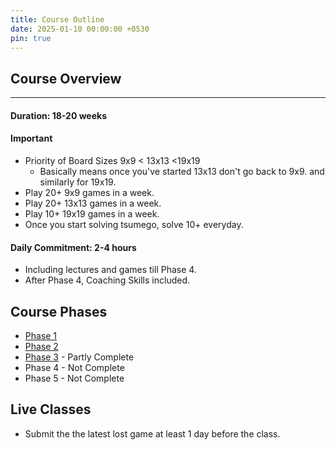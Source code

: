 ```yaml
---
title: Course Outline
date: 2025-01-10 00:00:00 +0530
pin: true
---
```

 
## Course Overview

--- 

#### Duration: 18-20 weeks 

#### Important

- Priority of Board Sizes 9x9 < 13x13 <19x19
  - Basically means once you've started 13x13 don't go back to 9x9. and similarly for 19x19.
- Play 20+ 9x9 games in a week.
- Play 20+ 13x13 games in a week.
- Play 10+ 19x19 games in a week.
- Once you start solving tsumego, solve 10+ everyday.

#### Daily Commitment: 2-4 hours 

- Including lectures and games till Phase 4.
- After Phase 4, Coaching Skills included.

## Course Phases

- [Phase 1](/free/posts/Phase1)
- [Phase 2](/free/posts/Phase2)
- [Phase 3](/free/posts/Phase3) - Partly Complete
- Phase 4 - Not Complete
- Phase 5 - Not Complete
<!-- - [Phase 4](/free/posts/Phase4) -->
<!-- - [Phase 5](/free/posts/Phase5) -->

## Live Classes

- Submit the the latest lost game at least 1 day before the class.